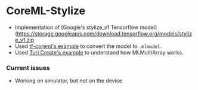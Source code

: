 # CoreML-Stylize
* Implementation of [Google's stylize_v1 Tensorflow model](https://storage.googleapis.com/download.tensorflow.org/models/stylize_v1.zip
* Used [tf-coreml's example](https://storage.googleapis.com/download.tensorflow.org/models/stylize_v1.zip) to convert the model to ```.mlmodel```.
* Used [Turi Create's example](https://github.com/apple/turicreate/blob/master/userguide/style_transfer/export-coreml.md) to understand how MLMultiArray works.

### Current issues
* Working on simulator, but not on the device
